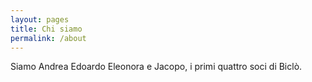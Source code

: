 ```yaml
---
layout: pages
title: Chi siamo
permalink: /about
---
```


Siamo Andrea Edoardo Eleonora e Jacopo, i primi quattro soci di Biclò.

